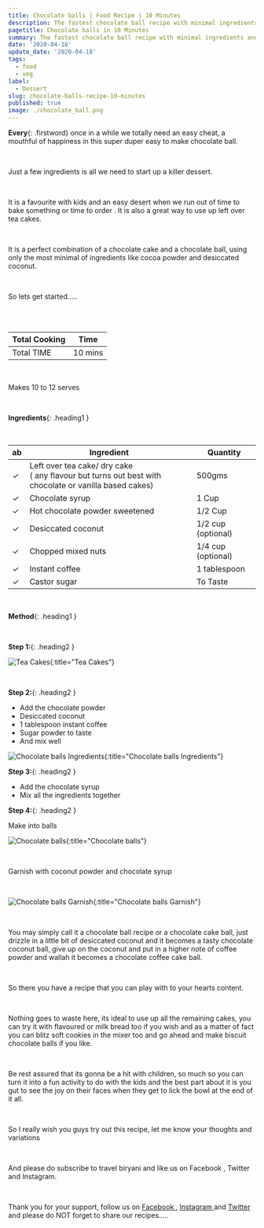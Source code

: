 ```yaml
---
title: Chocolate balls | Food Recipe | 10 Minutes
description: The fastest chocolate ball recipe with minimal ingredients and with lowest priced products.
pagetitle: Chocolate balls in 10 Minutes
summary: The fastest chocolate ball recipe with minimal ingredients and with lowest priced products.
date: '2020-04-18'
update_date: '2020-04-18'
tags:
  - food
  - veg
label:
  - Dessert
slug: chocolate-balls-recipe-10-minutes
published: true
image: ./chocolate_ball.png
---
```


**Every**{: .firstword} once in a while we totally need an easy cheat, a mouthful of happiness in this super duper easy to make chocolate ball.

<br/>

Just a few ingredients is all we need to start up a killer dessert.

<br/>

It is a favourite with kids and an easy desert when we run out of time to bake something or time to order .
It is also a great way to use up left over tea cakes.

<br/>

It is a perfect combination of a chocolate cake and a chocolate ball, using only the most minimal of ingredients like cocoa powder and desiccated coconut.

<br/>

So lets get started.....

<br/>

<br/>

|    Total Cooking        | Time   |
|--------------|--------|
| Total TIME    | 10 mins |

<br/>

Makes 10 to 12 serves

<br/>

**Ingredients**{: .heading1 }

<br/>

| ab                    | Ingredient                                                              | Quantity           |
|-----------------------|-------------------------------------------------------------------------|--------------------|
| <span>&#10003;</span> |  Left over tea cake/ dry cake <br/> ( any flavour but turns out best with chocolate or vanilla based cakes)                                          | 500gms             |
| <span>&#10003;</span> | Chocolate syrup                                                         | 1 Cup              |
| <span>&#10003;</span> | Hot chocolate powder sweetened                                          | 1/2 Cup            |
| <span>&#10003;</span> | Desiccated coconut                                                      | 1/2 cup (optional) |
| <span>&#10003;</span> | Chopped mixed nuts                                                      | 1/4 cup (optional) |
| <span>&#10003;</span> | Instant coffee                                                          | 1 tablespoon       |
| <span>&#10003;</span> | Castor sugar                                                            | To Taste           |

<br/>

**Method**{: .heading1 }

<br/>

**Step 1:**{: .heading2 }

![Tea Cakes](./tea_cakes.png){:title="Tea Cakes"}

<br/>

**Step 2:**{: .heading2 }

- Add the chocolate powder
- Desiccated coconut
- 1 tablespoon instant coffee
- Sugar powder to taste 
- And mix well

![Chocolate balls Ingredients](./chocolate_balls_ingredients.png){:title="Chocolate balls Ingredients"}


**Step 3:**{: .heading2 }

- Add the chocolate syrup 
- Mix all the ingredients together


**Step 4:**{: .heading2 }

Make into balls

![Chocolate balls](./chocolate_balls.png){:title="Chocolate balls"}

<br/>

Garnish with coconut powder and chocolate syrup

<br/>

![Chocolate balls Garnish](./chocolate_balls_garnish.png){:title="Chocolate balls Garnish"}

<br/>

You may simply call it a chocolate ball recipe or a chocolate cake ball, just drizzle in a little bit of desiccated  coconut and it becomes a tasty chocolate coconut ball, give up on the coconut and put in a higher note of coffee powder and wallah it becomes a chocolate coffee cake ball.

<br/>

So there you have a recipe that you can play with to your hearts content.

<br/>

Nothing goes to waste here, its ideal to use up all the remaining cakes, you can try it with flavoured or milk bread too if you wish and as a matter of fact you can blitz soft cookies in the mixer too and go ahead and make biscuit chocolate balls if you like.

<br/>

Be rest assured that its gonna be a hit with children, so much so you can turn it into a fun activity to do with the kids and the best part about it is you gut to see the joy on their faces when they get to lick the bowl at the end of it all.

<br/>

So I really wish  you guys try out this recipe, let me know your thoughts and variations

<br/>

And please do subscribe to travel biryani and like us on Facebook , Twitter and Instagram.

<br/>

Thank you for your support, follow us on <a href="https://www.facebook.com/travelBiryani/" title="Travel Biryani Facebook" target="_blank" rel='external nofollow'> Facebook </a>, <a href="https://www.instagram.com/travelBiryani/" title="Travel Biryani Instagram" target="_blank" rel='external nofollow'> Instagram </a>
and <a href="https://twitter.com/travelBiryani" title="Travel Biryani Twitter" target="_blank" rel='external nofollow'> Twitter </a> and please do NOT forget to share our recipes.....

